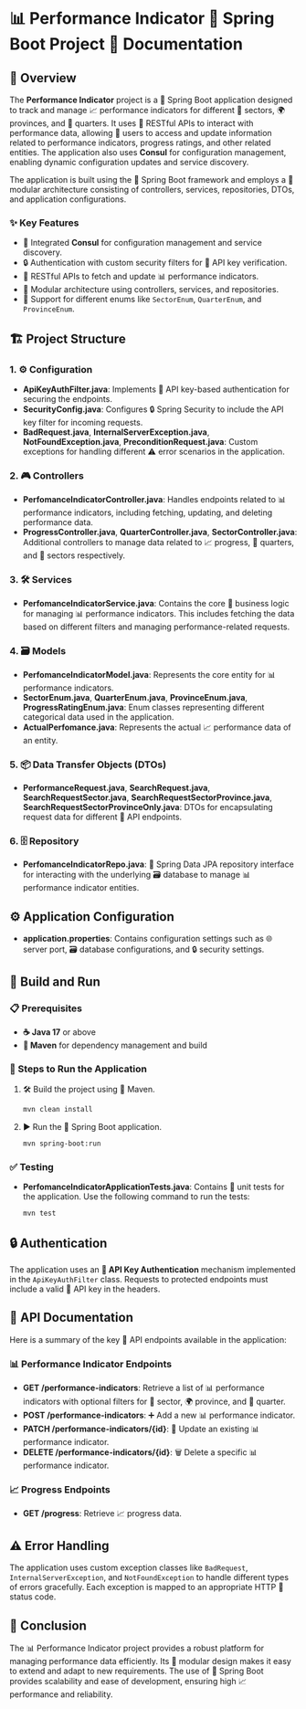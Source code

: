 # 📊 Performance Indicator 🌱 Spring Boot Project 📄 Documentation

## 📝 Overview
The **Performance Indicator** project is a 🌱 Spring Boot application designed to track and manage 📈 performance indicators for different 🏢 sectors, 🌍 provinces, and 📅 quarters. It uses 🔄 RESTful APIs to interact with performance data, allowing 👥 users to access and update information related to performance indicators, progress ratings, and other related entities. The application also uses **Consul** for configuration management, enabling dynamic configuration updates and service discovery.

The application is built using the 🌱 Spring Boot framework and employs a 🧩 modular architecture consisting of controllers, services, repositories, DTOs, and application configurations.

### ✨ Key Features
- 🔧 Integrated **Consul** for configuration management and service discovery.
- 🔒 Authentication with custom security filters for 🔑 API key verification.
- 🔄 RESTful APIs to fetch and update 📊 performance indicators.
- 🧩 Modular architecture using controllers, services, and repositories.
- 📌 Support for different enums like `SectorEnum`, `QuarterEnum`, and `ProvinceEnum`.

## 🏗️ Project Structure
### 1. ⚙️ Configuration
- **ApiKeyAuthFilter.java**: Implements 🔑 API key-based authentication for securing the endpoints.
- **SecurityConfig.java**: Configures 🔒 Spring Security to include the API key filter for incoming requests.
- **BadRequest.java**, **InternalServerException.java**, **NotFoundException.java**, **PreconditionRequest.java**: Custom exceptions for handling different ⚠️ error scenarios in the application.

### 2. 🎮 Controllers
- **PerfomanceIndicatorController.java**: Handles endpoints related to 📊 performance indicators, including fetching, updating, and deleting performance data.
- **ProgressController.java**, **QuarterController.java**, **SectorController.java**: Additional controllers to manage data related to 📈 progress, 📅 quarters, and 🏢 sectors respectively.

### 3. 🛠️ Services
- **PerfomanceIndicatorService.java**: Contains the core 🧠 business logic for managing 📊 performance indicators. This includes fetching the data based on different filters and managing performance-related requests.

### 4. 🗃️ Models
- **PerfomanceIndicatorModel.java**: Represents the core entity for 📊 performance indicators.
- **SectorEnum.java**, **QuarterEnum.java**, **ProvinceEnum.java**, **ProgressRatingEnum.java**: Enum classes representing different categorical data used in the application.
- **ActualPerfomance.java**: Represents the actual 📈 performance data of an entity.

### 5. 📦 Data Transfer Objects (DTOs)
- **PerformanceRequest.java**, **SearchRequest.java**, **SearchRequestSector.java**, **SearchRequestSectorProvince.java**, **SearchRequestSectorProvinceOnly.java**: DTOs for encapsulating request data for different 🔄 API endpoints.

### 6. 🗄️ Repository
- **PerfomanceIndicatorRepo.java**: 🌱 Spring Data JPA repository interface for interacting with the underlying 🗃️ database to manage 📊 performance indicator entities.

## ⚙️ Application Configuration
- **application.properties**: Contains configuration settings such as 🌐 server port, 🗃️ database configurations, and 🔒 security settings.

## 🔧 Build and Run
### 📋 Prerequisites
- **☕ Java 17** or above
- **🐘 Maven** for dependency management and build

### 🚀 Steps to Run the Application

1. 🛠️ Build the project using 🐘 Maven.
   ```bash
   mvn clean install
   ```
2. ▶️ Run the 🌱 Spring Boot application.
   ```bash
   mvn spring-boot:run
   ```

### ✅ Testing
- **PerfomanceIndicatorApplicationTests.java**: Contains 🧪 unit tests for the application. Use the following command to run the tests:
  ```bash
  mvn test
  ```

## 🔒 Authentication
The application uses an **🔑 API Key Authentication** mechanism implemented in the `ApiKeyAuthFilter` class. Requests to protected endpoints must include a valid 🔑 API key in the headers.

## 📖 API Documentation
Here is a summary of the key 🔄 API endpoints available in the application:

### 📊 Performance Indicator Endpoints
- **GET /performance-indicators**: Retrieve a list of 📊 performance indicators with optional filters for 🏢 sector, 🌍 province, and 📅 quarter.
- **POST /performance-indicators**: ➕ Add a new 📊 performance indicator.
- **PATCH /performance-indicators/{id}**: 🔄 Update an existing 📊 performance indicator.
- **DELETE /performance-indicators/{id}**: 🗑️ Delete a specific 📊 performance indicator.

### 📈 Progress Endpoints
- **GET /progress**: Retrieve 📈 progress data.

## ⚠️ Error Handling
The application uses custom exception classes like `BadRequest`, `InternalServerException`, and `NotFoundException` to handle different types of errors gracefully. Each exception is mapped to an appropriate HTTP 🚦 status code.


## 🏁 Conclusion
The 📊 Performance Indicator project provides a robust platform for managing performance data efficiently. Its 🧩 modular design makes it easy to extend and adapt to new requirements. The use of 🌱 Spring Boot provides scalability and ease of development, ensuring high 📈 performance and reliability.


